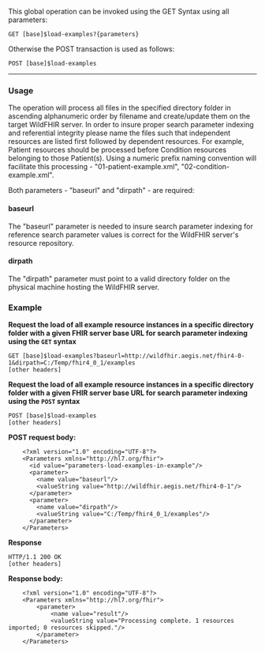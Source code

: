 
This global operation can be invoked using the GET Syntax using all parameters:

`GET [base]$load-examples?{parameters}`

Otherwise the POST transaction is used as follows:

`POST [base]$load-examples`

---

### Usage

The operation will process all files in the specified directory folder in ascending alphanumeric order by filename and create/update them on the target WildFHIR server. In order to insure proper search parameter indexing and referential integrity please name the files such that independent resources are listed first followed by dependent resources. For example, Patient resources should be processed before Condition resources belonging to those Patient(s). Using a numeric prefix naming convention will facilitate this processing - "01-patient-example.xml", "02-condition-example.xml".

Both parameters - "baseurl" and "dirpath" - are required:

#### baseurl

The "baseurl" parameter is needed to insure search parameter indexing for reference search parameter values is correct for the WildFHIR server's resource repository. 

#### dirpath

The "dirpath" parameter must point to a valid directory folder on the physical machine hosting the WildFHIR server.

### Example

**Request the load of all example resource instances in a specific directory folder with a given FHIR server base URL for search parameter indexing using the `GET` syntax**

~~~
GET [base]$load-examples?baseurl=http://wildfhir.aegis.net/fhir4-0-1&dirpath=C:/Temp/fhir4_0_1/examples
[other headers]
~~~

**Request the load of all example resource instances in a specific directory folder with a given FHIR server base URL for search parameter indexing using the `POST` syntax**

~~~
POST [base]$load-examples
[other headers]
~~~

**POST request body:**

~~~
    <?xml version="1.0" encoding="UTF-8"?>
    <Parameters xmlns="http://hl7.org/fhir">
      <id value="parameters-load-examples-in-example"/>
      <parameter>
        <name value="baseurl"/>
        <valueString value="http://wildfhir.aegis.net/fhir4-0-1"/>
      </parameter> 
      <parameter>
        <name value="dirpath"/>
        <valueString value="C:/Temp/fhir4_0_1/examples"/>
      </parameter>
    </Parameters>
~~~

**Response**

~~~
HTTP/1.1 200 OK
[other headers]
~~~

**Response body:**

~~~
    <?xml version="1.0" encoding="UTF-8"?>
    <Parameters xmlns="http://hl7.org/fhir">
        <parameter>
            <name value="result"/>
            <valueString value="Processing complete. 1 resources imported; 0 resources skipped."/>
        </parameter>
    </Parameters>
~~~
